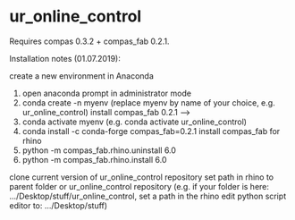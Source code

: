 # ur_online_control


Requires compas 0.3.2 + compas_fab 0.2.1.


Installation notes (01.07.2019):

create a new environment in Anaconda
1. open anaconda prompt in administrator mode
2. conda create -n myenv (replace myenv by name of your choice, e.g. ur_online_control)
install compas_fab 0.2.1 -->
3. conda activate myenv (e.g. conda activate ur_online_control)
4. conda install -c conda-forge compas_fab=0.2.1
install compas_fab for rhino
5. python -m compas_fab.rhino.uninstall 6.0
6. python -m compas_fab.rhino.install 6.0

clone current version of ur_online_control repository
set path in rhino to parent folder or ur_online_control repository
(e.g. if your folder is here: .../Desktop/stuff/ur_online_control, set a path in the rhino edit python script editor to: .../Desktop/stuff)
